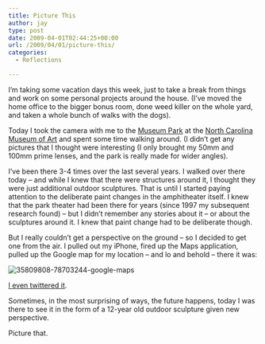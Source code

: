 ```yaml
---
title: Picture This
author: jay
type: post
date: 2009-04-01T02:44:25+00:00
url: /2009/04/01/picture-this/
categories:
  - Reflections

---
```

I’m taking some vacation days this week, just to take a break from things and work on some personal projects around the house. (I’ve moved the home office to the bigger bonus room, done weed killer on the whole yard, and taken a whole bunch of walks with the dogs).

Today I took the camera with me to the [Museum Park][1] at the [North Carolina Museum of Art][2] and spent some time walking around. (I didn’t get any pictures that I thought were interesting (I only brought my 50mm and 100mm prime lenses, and the park is really made for wider angles).

I’ve been there 3-4 times over the last several years. I walked over there today &#8211; and while I knew that there were structures around it, I thought they were just additional outdoor sculptures. That is until I started paying attention to the deliberate paint changes in the amphitheater itself. I knew that the park theater had been there for years (since 1997 my subsequent research found) &#8211; but I didn’t remember any stories about it &#8211; or about the sculptures around it. I knew that paint change had to be deliberate though.

But I really couldn’t get a perspective on the ground &#8211; so I decided to get one from the air. I pulled out my iPhone, fired up the Maps application, pulled up the Google map for my location &#8211; and lo and behold &#8211; there it was:

![35809808-78703244-google-maps][3]

[I even twittered it][4].

Sometimes, in the most surprising of ways, the future happens, today I was there to see it in the form of a 12-year old outdoor sculpture given new perspective.

Picture that.

 [1]: http://ncartmuseum.org/museumpark/park_structures.shtml
 [2]: http://ncartmuseum.org/
 [3]: https://cdn.rambleon.org/migrate/2009/03/35809808-78703244-google-maps.png (35809808-78703244-google-maps)
 [4]: http://twitter.com/jasonadamyoung/status/1426219574
